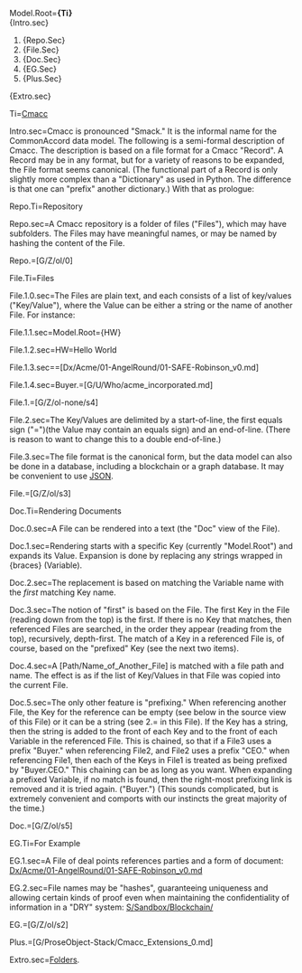Model.Root=<b>{Ti}</b><br>{Intro.sec}<ol><li>{Repo.Sec}<li>{File.Sec}<li>{Doc.Sec}<li>{EG.Sec}<li>{Plus.Sec}</ol>{Extro.sec}

Ti=<a href="index.php?action=doc&file=OTF/ProseObject-Stack/Cmacc_0.md">Cmacc</a>

Intro.sec=Cmacc is pronounced "Smack."   It is the informal name for the CommonAccord data model.  The following is a semi-formal description of Cmacc.  The description is based on a file format for a Cmacc "Record".  A Record may be in any format, but for a variety of reasons to be expanded, the File format seems canonical.  (The functional part of a Record is only slightly more complex than a "Dictionary" as used in Python. The difference is that one can "prefix" another dictionary.) With that as prologue:

Repo.Ti=Repository

Repo.sec=A Cmacc repository is a folder of files ("Files"), which may have subfolders. The Files may have meaningful names, or may be named by hashing the content of the File.

Repo.=[G/Z/ol/0]

File.Ti=Files

File.1.0.sec=The Files are plain text, and each consists of a list of key/values ("Key/Value"), where the Value can be either a string or the name of another File.  For instance:

File.1.1.sec=Model.Root={HW}

File.1.2.sec=HW=Hello World

File.1.3.sec==[Dx/Acme/01-AngelRound/01-SAFE-Robinson_v0.md]

File.1.4.sec=Buyer.=[G/U/Who/acme_incorporated.md]
 
File.1.=[G/Z/ol-none/s4]

File.2.sec=The Key/Values are delimited by a start-of-line, the first equals sign ("=")(the Value may contain an equals sign) and an end-of-line.  (There is reason to want to change this to a double end-of-line.)

File.3.sec=The file format is the canonical form, but the data model can also be done in a database, including a blockchain or a graph database.  It may be convenient to use <a href="index.php?action=json&file=OTF/ProseObject-Stack/Cmacc_0.md">JSON</a>.  

File.=[G/Z/ol/s3]

Doc.Ti=Rendering Documents

Doc.0.sec=A File can be rendered into a text (the "Doc" view of the File).

Doc.1.sec=Rendering starts with a specific Key (currently "Model.Root") and expands its Value.  Expansion is done by replacing any strings wrapped in {braces} (Variable). 

Doc.2.sec=The replacement is based on matching the Variable name with the <i>first</i> matching Key name.

Doc.3.sec=The notion of "first" is based on the File.  The first Key in the File (reading down from the top) is the first.  If there is no Key that matches, then referenced Files are searched, in the order they appear (reading from the top), recursively, depth-first.  The match of a Key in a referenced File is, of course, based on the "prefixed" Key (see the next two items). 

Doc.4.sec=A [Path/Name_of_Another_File] is matched with a file path and name.  The effect is as if the list of Key/Values in that File was copied into the current File.

Doc.5.sec=The only other feature is "prefixing."  When referencing another File, the Key for the reference can be empty (see below in the source view of this File) or it can be a string (see 2.= in this File).  If the Key has a string, then the string is added to the front of each Key and to the front of each Variable in the referenced File.  This is chained, so that if a File3 uses a prefix "Buyer." when referencing File2, and File2 uses a prefix "CEO." when referencing File1, then each of the Keys in File1 is treated as being prefixed by "Buyer.CEO." This chaining can be as long as you want.  When expanding a prefixed Variable, if no match is found, then the right-most prefixing link is removed and it is tried again.  ("Buyer.") (This sounds complicated, but is extremely convenient and comports with our instincts the great majority of the time.)

Doc.=[G/Z/ol/s5]
  
EG.Ti=For Example

EG.1.sec=A File of deal points references parties and a form of document:  <a href="index.php?action=source&file=Dx/Acme/01-AngelRound/01-SAFE-Robinson_v0.md">Dx/Acme/01-AngelRound/01-SAFE-Robinson_v0.md</a>

EG.2.sec=File names may be "hashes", guaranteeing uniqueness and allowing certain kinds of proof even when maintaining the confidentiality of information in a "DRY" system: <a href="index.php?action=list&file=S/Sandbox/Blockchain/">S/Sandbox/Blockchain/</a>

EG.=[G/Z/ol/s2] 

Plus.=[G/ProseObject-Stack/Cmacc_Extensions_0.md]

Extro.sec=<a href="index.php?action=doc&file=OTF/ProseObject-Stack/Folder_0.md">Folders</a>.